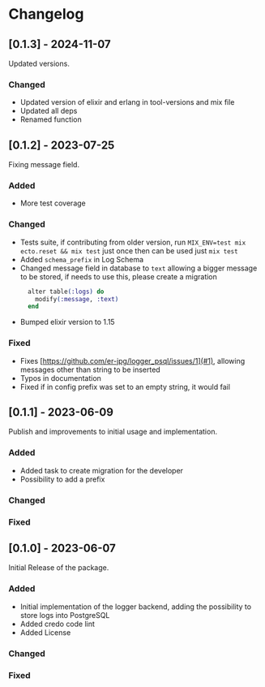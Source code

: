 # Changelog

## [0.1.3] - 2024-11-07

Updated versions.

### Changed
  - Updated version of elixir and erlang in tool-versions and mix file
  - Updated all deps
  - Renamed function


## [0.1.2] - 2023-07-25

Fixing message field.

### Added
  - More test coverage

### Changed
  - Tests suite, if contributing from older version, run `MIX_ENV=test mix ecto.reset && mix test` just once then can be used just `mix test`
  - Added `schema_prefix` in Log Schema
  - Changed message field in database to `text` allowing a bigger message to be stored, if needs to use this, please create a migration
    ```elixir
      alter table(:logs) do
        modify(:message, :text)
      end
    ```
  - Bumped elixir version to 1.15

### Fixed
  - Fixes [https://github.com/er-jpg/logger_psql/issues/1](#1), allowing messages other than string to be inserted
  - Typos in documentation
  - Fixed if in config prefix was set to an empty string, it would fail

## [0.1.1] - 2023-06-09

Publish and improvements to initial usage and implementation.

### Added
  - Added task to create migration for the developer
  - Possibility to add a prefix

### Changed
### Fixed

## [0.1.0] - 2023-06-07

Initial Release of the package.

### Added
  - Initial implementation of the logger backend, adding the possibility to store logs into PostgreSQL
  - Added credo code lint
  - Added License

### Changed
### Fixed